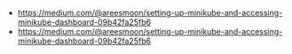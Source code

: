 - https://medium.com/@areesmoon/setting-up-minikube-and-accessing-minikube-dashboard-09b42fa25fb6
- https://medium.com/@areesmoon/setting-up-minikube-and-accessing-minikube-dashboard-09b42fa25fb6
